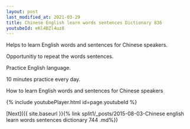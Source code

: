 ```yaml
---
layout: post
last_modified_at: 2021-03-29
title: Chinese English learn words sentences Dictionary 836 
youtubeId: eKl4BZl4uz8
---
```

 
 
Helps to learn English words and sentences for Chinese speakers.

Opportunitiy to repeat the words sentences. 

Practice English language. 
 
10 minutes practice every day. 
 
How to learn English words and sentences for Chinese speakers 
 
{% include youtubePlayer.html id=page.youtubeId %}
 
 
[Next]({{ site.baseurl }}{% link  split1/_posts/2015-08-03-Chinese english learn words sentences dictionary 744 .md%})
 
